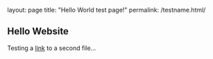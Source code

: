 layout: page
title: "Hello World test page!"
permalink: /testname.html/

## Hello Website

Testing a [link](file2.html) to a second file...

<!-- Testing edits... so we can use [links like this one for the editor](https://github.com/GrampGit/GrampGit.github.io/edit/main/index.md) to edit stuff in Markdown.
After each commit, GitHub Pages runs Jekyll to rebuild the site from the repository. N.B. lines run on (CR ignored), unless new line starts with tag.
### Subtitle
```Marker for grey <pre> block: this comment is ignored
Syntax highlighted code block
# Header 1
```
## Header 2
### Header 3
- Bulleted
- List
1. Numbered
1. List, now 2
    1. Indent i
    2. Indent ii
1. Back to 3
1. Back to 4
    1. Second indent, i
    2. should be ii
    3. iii and so on
1. next? top-level, 5
1. and more, 6

**Bold** and _Italic_ and `Code` text.

[Link](https://twitter.com) and ![test image](https://pbs.twimg.com/profile_images/378800000318901846/bdb39593bf7aff77783881f8bd7bbfd0_reasonably_small.gif)
```
Help: [writing/formatting](https://docs.github.com/en/github/writing-on-github/getting-started-with-writing-and-formatting-on-github/basic-writing-and-formatting-syntax)
Jekyll theme defined in [repository settings](https://github.com/GrampGit/GrampGit.github.io/settings/pages), and name saved in the Jekyll `_config.yml` file. -->
